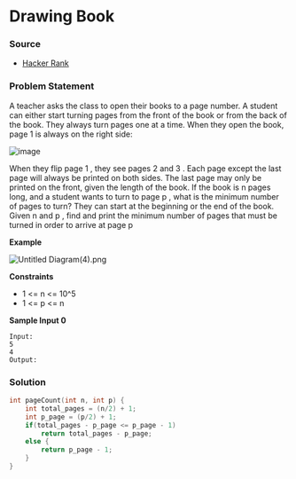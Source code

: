 # Drawing Book

### Source

* [Hacker Rank](https://www.hackerrank.com/challenges/drawing-book/problem)

### Problem Statement

A teacher asks the class to open their books to a page number. A student can either start turning pages from the front of the book or from the back of the book. They always turn pages one at a time. When they open the book, page 1 is always on the right side:

![image](https://s3.amazonaws.com/hr-challenge-images/0/1481920803-d2b54f38f0-book.png)

When they flip page 1 , they see pages 2 and 3 . Each page except the last page will always be printed on both sides. The last page may only be printed on the front, given the length of the book. If the book is  n pages long, and a student wants to turn to page p , what is the minimum number of pages to turn? They can start at the beginning or the end of the book. Given  n and p , find and print the minimum number of pages that must be turned in order to arrive at page p 

**Example**

![Untitled Diagram\(4\).png](https://s3.amazonaws.com/hr-challenge-images/22564/1467398281-32b69f6fa9-UntitledDiagram4.png)

**Constraints**

* 1 &lt;= n &lt;= 10^5
* 1 &lt;= p &lt;= n

**Sample Input 0**

```text
Input:
5
4
Output:
```

### Solution

```cpp
int pageCount(int n, int p) {
    int total_pages = (n/2) + 1;
    int p_page = (p/2) + 1;
    if(total_pages - p_page <= p_page - 1)
        return total_pages - p_page;
    else {
        return p_page - 1;
    }
}
```

